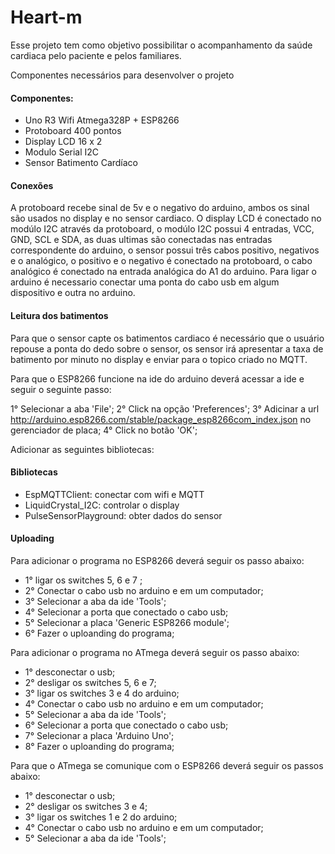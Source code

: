 # Heart-m

Esse projeto tem como objetivo possibilitar o acompanhamento da saúde cardiaca pelo paciente e pelos familiares.

Componentes necessários para desenvolver o projeto


#### Componentes:

- Uno R3 Wifi Atmega328P + ESP8266
- Protoboard 400 pontos
- Display LCD 16 x 2
- Modulo Serial I2C
- Sensor Batimento Cardíaco


#### Conexões
A protoboard recebe sinal de 5v e o negativo do arduino, ambos os sinal são usados no display e no sensor cardiaco. O display LCD é conectado no modúlo I2C através da protoboard, o modúlo I2C possui 4 entradas, VCC, GND, SCL e SDA, as duas ultimas são conectadas nas entradas correspondente do arduino, o sensor possui três cabos positivo, negativos e o analógico, o positivo e o negativo é conectado na protoboard, o cabo analógico é conectado na entrada analógica do A1 do arduino.
Para ligar o arduino é necessario conectar uma ponta do cabo usb em algum dispositivo e outra no arduino. 

#### Leitura dos batimentos
Para que o sensor capte os batimentos cardiaco é necessário que o usuário repouse a ponta do dedo sobre o sensor, os sensor irá apresentar a taxa de batimento por minuto no display e enviar para o topico criado no MQTT.


Para que o ESP8266 funcione na ide do arduino deverá acessar a ide e seguir o seguinte passo:


1° Selecionar a aba 'File';
2° Click na opção 'Preferences';
3° Adicinar a url http://arduino.esp8266.com/stable/package_esp8266com_index.json no gerenciador de placa;
4° Click no botão 'OK';

Adicionar as seguintes bibliotecas:

#### Bibliotecas
- EspMQTTClient: conectar com wifi e MQTT
- LiquidCrystal_I2C: controlar o display
- PulseSensorPlayground: obter dados do sensor

#### Uploading

Para adicionar o programa no ESP8266 deverá seguir os passo abaixo:


- 1° ligar os switches 5, 6 e 7 ;
- 2° Conectar o cabo usb no arduino e em um computador;
- 3° Selecionar a aba da ide 'Tools';
- 4° Selecionar a porta que conectado o cabo usb;
- 5° Selecionar a placa 'Generic ESP8266 module';
- 6° Fazer o uploanding do programa;


Para adicionar o programa no ATmega deverá seguir os passo abaixo:


- 1° desconectar o usb;
- 2° desligar os switches 5, 6 e 7;
- 3° ligar os switches 3 e 4 do arduino;
- 4° Conectar o cabo usb no arduino e em um computador;
- 5° Selecionar a aba da ide 'Tools';
- 6° Selecionar a porta que conectado o cabo usb;
- 7° Selecionar a placa 'Arduino Uno';
- 8° Fazer o uploanding do programa;


Para que o ATmega se comunique com o ESP8266 deverá seguir os passos abaixo:


- 1° desconectar o usb;
- 2° desligar os switches 3 e 4;
- 3° ligar os switches 1 e 2 do arduino;
- 4° Conectar o cabo usb no arduino e em um computador;
- 5° Selecionar a aba da ide 'Tools';




